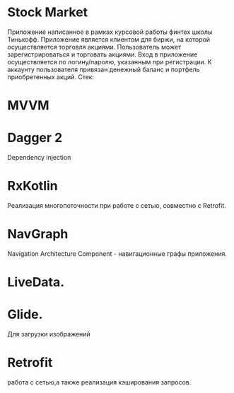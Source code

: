 # Stock Market
Приложение написанное в рамках курсовой работы финтех школы Тинькофф. Приложение является клиентом для биржи, на которой осуществляется торговля акциями. Пользователь может зарегистрироваться и торговать акциями. Вход в приложение осуществляется по логину/паролю, указанным при регистрации. К аккаунту пользователя привязан денежный баланс и портфель приобретенных акций.
Стек:
# MVVM
# Dagger 2
Dependency injection
# RxKotlin
Реализация многопоточности при работе с сетью, совместно с Retrofit.
# NavGraph
Navigation Architecture Component - навигационные графы приложения.
# LiveData.
# Glide.
Для загрузки изображений
# Retrofit
работа с сетью,а также реализация кэширования запросов.
